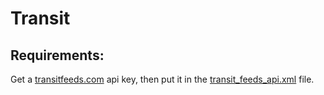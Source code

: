 # Transit

## Requirements:

Get a [transitfeeds.com](https://api.transitfeeds.com/) api key, then put it in the [transit_feeds_api.xml](./app/src/debug/res/values/transit_feeds_api.xml) file.
